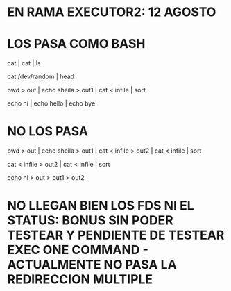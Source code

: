 
# EN RAMA EXECUTOR2: 12 AGOSTO

# LOS PASA COMO BASH

cat | cat | ls

cat /dev/random | head

pwd > out | echo sheila > out1 | cat < infile | sort

echo hi | echo hello | echo bye

# NO LOS PASA

pwd > out | echo sheila > out1 | cat < infile > out2 | cat < infile | sort

cat < infile > out2 | cat < infile | sort

echo hi > out > out1 > out2

# NO LLEGAN BIEN LOS FDS NI EL STATUS: BONUS SIN PODER TESTEAR Y PENDIENTE DE TESTEAR EXEC ONE COMMAND - ACTUALMENTE NO PASA LA REDIRECCION MULTIPLE